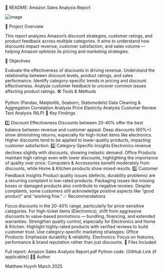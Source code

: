 
📄 README: Amazon Sales Analysis Report

![image](https://github.com/user-attachments/assets/e510a3bb-a715-495d-94b2-3cf53ecc6c6d)


📌 Project Overview

This report analyzes Amazon’s discount strategies, customer ratings, and product feedback across multiple categories. It aims to understand how discounts impact revenue, customer satisfaction, and sales volume — helping Amazon optimize its pricing and marketing strategies.

🎯 Objectives

Evaluate the effectiveness of discounts in driving revenue.
Understand the relationship between discount levels, product ratings, and sales performance.
Identify category-specific trends in pricing and discount effectiveness.
Analyze customer feedback to uncover common issues affecting product ratings.
🛠️ Tools & Methods

Python (Pandas, Matplotlib, Seaborn, Statsmodels)
Data Cleaning & Aggregation
Correlation Analysis
Price Elasticity Analysis
Customer Review Text Analysis (NLP)
🔑 Key Findings

1️⃣ Discount Effectiveness
Discounts between 20-40% offer the best balance between revenue and customer appeal.
Deep discounts (60%+) show diminishing returns, especially for high-ticket items like electronics.
Higher discounts tend to be applied to lower-quality products, impacting customer satisfaction.
2️⃣ Category-Specific Insights
Electronics revenue declines slightly with discounts, showing inelastic demand.
Office Products maintain high ratings even with lower discounts, highlighting the importance of quality over price.
Computers & Accessories benefit moderately from discounts, while Home & Kitchen products show mixed results.
3️⃣ Customer Feedback Insights
Product quality issues (defects, durability problems) are a recurring complaint in low-rated products.
Packaging issues like missing boxes or damaged products also contribute to negative reviews.
Despite complaints, some customers still acknowledge positive aspects like “good product” and “working fine.”
✅ Recommendations

Focus discounts in the 20-40% range, particularly for price-sensitive categories.
For high-ticket items (Electronics), shift from aggressive discounts to value-based promotions — bundling, financing, and extended warranties.
Strengthen quality control, especially for Electronics and Home & Kitchen.
Highlight highly-rated products with verified reviews to build customer trust.
Use category-specific marketing strategies:
Office Products: Emphasize durability & reliability.
Electronics: Focus on features, performance & brand reputation rather than just discounts.
📂 Files Included

Full report: Amazon Sales Analysis Report.pdf
Python code: [GitHub Link (if applicable)]
👨‍💻 Author

Matthew Huynh
March 2025
